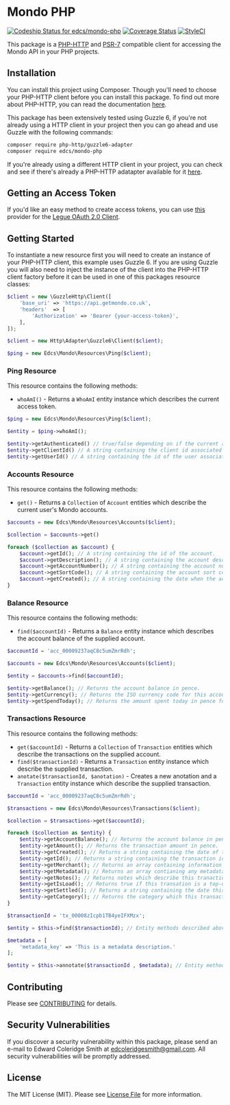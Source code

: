# Mondo PHP

[![Codeship Status for edcs/mondo-php](https://codeship.com/projects/2436c2a0-c5a4-0133-0473-425c22e45b5d/status?branch=master)](https://codeship.com/projects/138563)
[![Coverage Status](https://coveralls.io/repos/github/edcs/mondo-php/badge.svg?branch=master)](https://coveralls.io/github/edcs/mondo-php?branch=master)
[![StyleCI](https://styleci.io/repos/52679537/shield)](https://styleci.io/repos/52679537)

This package is a [PHP-HTTP](http://docs.php-http.org/en/latest/index.html) and [PSR-7](http://www.php-fig.org/psr/psr-7/)
compatible client for accessing the Mondo API in your PHP projects.

## Installation

You can install this project using Composer. Though you'll need to choose your PHP-HTTP client before you can install 
this package. To find out more about PHP-HTTP, you can read the documentation [here](http://docs.php-http.org/en/latest/httplug/users.html).

This package has been extensively tested using Guzzle 6, if you're not already using a HTTP client in your project then
you can go ahead and use Guzzle with the following commands:

```bash
composer require php-http/guzzle6-adapter
composer require edcs/mondo-php
```

If you're already using a different HTTP client in your project, you can check and see if there's already a PHP-HTTP
adatapter available for it [here](http://docs.php-http.org/en/latest/clients.html).

## Getting an Access Token

If you'd like an easy method to create access tokens, you can use [this](https://github.com/edcs/oauth-mondo)
provider for the [Legue OAuth 2.0 Client](https://github.com/thephpleague/oauth2-client).

## Getting Started

To instantiate a new resource first you will need to create an instance of your PHP-HTTP client, this example uses
Guzzle 6. If you are using Guzzle you will also need to inject the instance of the client into the PHP-HTTP client
factory before it can be used in one of this packages resource classes:

```php
$client = new \GuzzleHttp\Client([
    'base_uri' => 'https://api.getmondo.co.uk',
    'headers'  => [
        'Authorization' => 'Bearer {your-access-token}',
    ],
]);

$client = new Http\Adapter\Guzzle6\Client($client);

$ping = new Edcs\Mondo\Resources\Ping($client);
```

### Ping Resource

This resource contains the following methods:

 * `whoAmI()` - Returns a `WhoAmI` entity instance which describes the current access token.
 
```php
$ping = new Edcs\Mondo\Resources\Ping($client);

$entity = $ping->whoAmI();

$entity->getAuthenticated() // true/false depending on if the current access token is authenticated.
$entity->getClientId() // A string containing the client id associated with the current access token.
$entity->getUserId() // A string containing the id of the user associated with the current access token.
```

### Accounts Resource

This resource contains the following methods:

 * `get()` - Returns a `Collection` of `Account` entities which describe the current user's Mondo accounts.
 
```php
$accounts = new Edcs\Mondo\Resources\Accounts($client);

$collection = $accounts->get()

foreach ($collection as $account) {
    $account->getId(); // A string containing the id of the account.
    $account->getDescription(); // A string containing the account description.
    $account->getAccountNumber(); // A string containing the account number.
    $account->getSortCode(); // A string containing the account sort code.
    $account->getCreated(); // A string containing the date when the account was created.
}
```

### Balance Resource

This resource contains the following methods:

 * `find($accountId)` - Returns a `Balance` entity instance which describes the account balance of the supplied account.

```php
$accountId = 'acc_00009237aqC8c5umZmrRdh';

$accounts = new Edcs\Mondo\Resources\Accounts($client);

$entity = $accounts->find($accountId);

$entity->getBalance(); // Returns the account balance in pence.
$entity->getCurrency(); // Returns the ISO currency code for this account.
$entity->getSpendToday(); // Returns the amount spent today in pence for this account.
```

### Transactions Resource

This resource contains the following methods:

 * `get($accountId)` - Returns a `Collection` of `Transaction` entities which describe the transactions on the supplied account.
 * `find($transactionId)` - Returns a `Transaction` entity instance which describe the supplied transaction.
 * `anotate($transactionId, $anotation)` - Creates a new anotation and a `Transaction` entity instance which describe the supplied transaction.
 
```php
$accountId = 'acc_00009237aqC8c5umZmrRdh';

$transactions = new Edcs\Mondo\Resources\Transactions($client);

$collection = $transactions->get($accountId);

foreach ($collection as $entity) {
    $entity->getAccountBalance(); // Returns the account balance in pence after this transaction.
    $entity->getAmount(); // Returns the transaction amount in pence.
    $entity->getCreated(); // Returns a string containing the date of this transaction.
    $entity->getId(); // Returns a string containing the transaction id.
    $entity->getMerchant(); // Returns an array containing information about the merchant.
    $entity->getMetadata(); // Returns an array contianing any metadata associated with this transaction.
    $entity->getNotes(); // Returns notes which describe this tranaction.
    $entity->getIsLoad(); // Returns true if this transation is a top-up, otherwise returns false.
    $entity->getSettled(); // Returns a string containing the date this transaction was settled.
    $entity->getCategory(); // Returns the category which this transaction belongs to.
}

$transactionId = 'tx_00008zIcpb1TB4yeIFXMzx';

$entity = $this->find($transactionId); // Entity methods described above.

$metadata = [
    'metadata_key' => 'This is a metadata description.'
];

$entity = $this->annotate($transactionId , $metadata); // Entity methods described above.
```

## Contributing

Please see [CONTRIBUTING](https://github.com/edcs/mondo-php/blob/master/CONTRIBUTING.md) for details.

## Security Vulnerabilities

If you discover a security vulnerability within this package, please send an e-mail to Edward Coleridge Smith at 
edcoleridgesmith@gmail.com. All security vulnerabilities will be promptly addressed.

## License

The MIT License (MIT). Please see [License File](https://github.com/edcs/mondo-php/blob/master/LICENSE.md) for 
more information.
